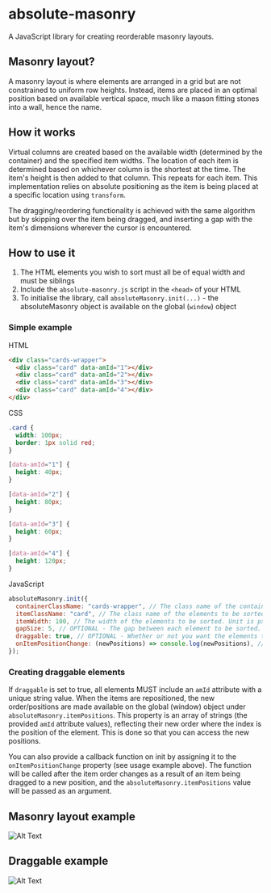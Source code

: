 # absolute-masonry

A JavaScript library for creating reorderable masonry layouts.

## Masonry layout?

A masonry layout is where elements are arranged in a grid but are not constrained to uniform row heights. Instead, items are placed in an optimal position based on available vertical space, much like a mason fitting stones into a wall, hence the name.

## How it works

Virtual columns are created based on the available width (determined by the container) and the specified item widths. The location of each item is determined based on whichever column is the shortest at the time. The item's height is then added to that column. This repeats for each item. This implementation relies on absolute positioning as the item is being placed at a specific location using `transform`.

The dragging/reordering functionality is achieved with the same algorithm but by skipping over the item being dragged, and inserting a gap with the item's dimensions wherever the cursor is encountered.

## How to use it

1. The HTML elements you wish to sort must all be of equal width and must be siblings
2. Include the `absolute-masonry.js` script in the `<head>` of your HTML
3. To initialise the library, call `absoluteMasonry.init(...)` - the absoluteMasonry object is available on the global (`window`) object

### Simple example

HTML

```html
<div class="cards-wrapper">
  <div class="card" data-amId="1"></div>
  <div class="card" data-amId="2"></div>
  <div class="card" data-amId="3"></div>
  <div class="card" data-amId="4"></div>
</div>
```

CSS

```css
.card {
  width: 100px;
  border: 1px solid red;
}

[data-amId="1"] {
  height: 40px;
}

[data-amId="2"] {
  height: 80px;
}

[data-amId="3"] {
  height: 60px;
}

[data-amId="4"] {
  height: 120px;
}
```

JavaScript

```js
absoluteMasonry.init({
  containerClassName: "cards-wrapper", // The class name of the container wrapping the items - the script will force this element to have relative positioning
  itemClassName: "card", // The class name of the elements to be sorted - the script will force these elements to have absolute positioning
  itemWidth: 100, // The width of the elements to be sorted. Unit is px
  gapSize: 5, // OPTIONAL - The gap between each element to be sorted. Default value is 10. Unit is px
  draggable: true, // OPTIONAL - Whether or not you want the elements to be draggable and repositionable. Default value is false
  onItemPositionChange: (newPositions) => console.log(newPositions), // OPTIONAL - Callback function to receive new item position data after it has changed
});
```

### Creating draggable elements

If `draggable` is set to true, all elements MUST include an `amId` attribute with a unique string value. When the items are repositioned, the new order/positions are made available on the global (window) object under `absoluteMasonry.itemPositions`. This property is an array of strings (the provided `amId` attribute values), reflecting their new order where the index is the position of the element. This is done so that you can access the new positions.

You can also provide a callback function on init by assigning it to the `onItemPositionChange` property (see usage example above). The function will be called after the item order changes as a result of an item being dragged to a new position, and the `absoluteMasonry.itemPositions` value will be passed as an argument.

## Masonry layout example

![Alt Text](https://media.giphy.com/media/LlVYWCKAXbGvnMERLH/giphy.gif)

## Draggable example

![Alt Text](https://media.giphy.com/media/iDGi96gbsCVySZeKMI/giphy.gif)
